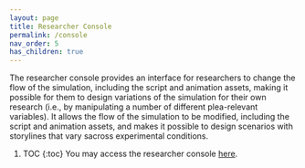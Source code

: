```yaml
---
layout: page
title: Researcher Console
permalink: /console
nav_order: 5
has_children: true
---
```


The researcher console provides an interface for researchers to change the flow of the simulation, including the script and animation assets, making it possible for them to design variations of the simulation for their own research (i.e., by manipulating a number of different plea-relevant variables).
It allows the flow of the simulation to be modified, including the script and animation assets,
and makes it possible to design scenarios with storylines that vary sacross experimental conditions.

1. TOC
   {:toc}
   You may access the researcher console [here](http://researcher.pleajustice.org).
